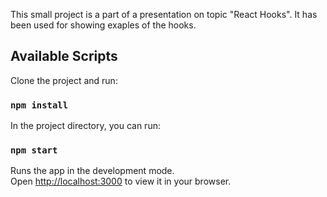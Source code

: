 This small project is a part of a presentation on topic "React Hooks". It has been used for showing exaples of the hooks.

## Available Scripts

Clone the project and run:

### `npm install`

In the project directory, you can run:

### `npm start`

Runs the app in the development mode.\
Open [http://localhost:3000](http://localhost:3000) to view it in your browser.
